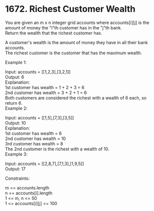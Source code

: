 # 1672. Richest Customer Wealth  

You are given an m x n integer grid accounts where accounts[i][j] is the amount of money the "i"​​​​​​​​​​​th​​​​ customer has in the "j"​​​​​​​​​​​th​​​​ bank.   
Return the wealth that the richest customer has.  
  
A customer's wealth is the amount of money they have in all their bank accounts.   
The richest customer is the customer that has the maximum wealth.  
  
   
  
Example 1:  
  
Input: accounts = [[1,2,3],[3,2,1]]  
Output: 6  
Explanation:  
1st customer has wealth = 1 + 2 + 3 = 6  
2nd customer has wealth = 3 + 2 + 1 = 6  
Both customers are considered the richest with a wealth of 6 each, so return 6.  
Example 2:  
  
Input: accounts = [[1,5],[7,3],[3,5]]  
Output: 10  
Explanation:   
1st customer has wealth = 6  
2nd customer has wealth = 10   
3rd customer has wealth = 8  
The 2nd customer is the richest with a wealth of 10.  
Example 3:  
  
Input: accounts = [[2,8,7],[7,1,3],[1,9,5]]  
Output: 17  
   
  
Constraints:  
  
m == accounts.length  
n == accounts[i].length  
1 <= m, n <= 50  
1 <= accounts[i][j] <= 100  
